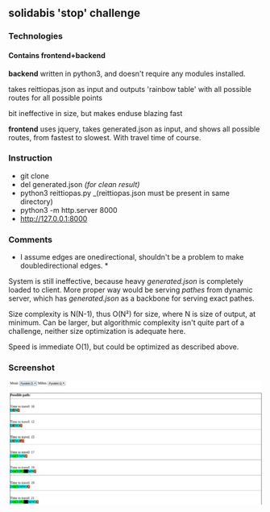 ## solidabis 'stop' challenge
### Technologies

#### Contains frontend+backend

**backend** written in python3, and doesn't require any modules installed.

takes reittiopas.json as input and outputs 'rainbow table' with all possible routes for all possible points

bit ineffective in size, but makes enduse blazing fast

**frontend** uses jquery, takes generated.json as input, and shows all possible routes, from fastest to slowest. With travel time of course.

### Instruction

+ git clone
+ del generated.json _(for clean result)_
+ python3 reittiopas.py _(reittiopas.json must be present in same directory)
+ python3 -m http.server 8000
+ http://127.0.0.1:8000 

### Comments

* I assume edges are onedirectional, shouldn't be a problem to make doubledirectional edges. *

System is still ineffective, because heavy _generated.json_ is completely loaded to client.
More proper way would be serving _pathes_ from dynamic server, which has _generated.json_ as a backbone for serving exact pathes.

Size complexity is N(N-1), thus O(N²) for size, where N is size of output, at minimum. 
Can be larger, but algorithmic complexity isn't quite part of a challenge, neither size optimization is adequate here.

Speed is immediate O(1), but could be optimized as described above.

### Screenshot

![screenshot](https://github.com/sginne/solidabis/blob/master/screenshot.png)